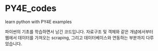 # PY4E_codes
learn python with PY4E examples

파이썬의 기초를 학습하면서 남긴 코드입니다.
자료구조 및 객체와 같은 개념에서부터 웹에서 데이터를 가져오는 scraping, 그리고 데이터베이스와 연동하는 부분까지 다루었습니다.

